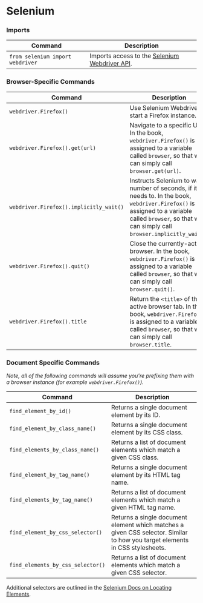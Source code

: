 # Selenium

### Imports

<table>
    <thead>
        <tr>
            <th>Command</th>
            <th>Description</th>
        </tr>
    </thead>
    <tbody>
        <tr>
            <td><code>from selenium import webdriver</code></td>
            <td>Imports access to the <a href="http://docs.seleniumhq.org/docs/03_webdriver.jsp#introducing-webdriver">Selenium Webdriver API</a>.</td>
        </tr>
    </tbody>
</table>

### Browser-Specific Commands

<table>
    <thead>
        <tr>
            <th>Command</th>
            <th>Description</th>
        </tr>
    </thead>
    <tbody>
        <tr>
            <td><code>webdriver.Firefox()</code></td>
            <td>Use Selenium Webdriver to start a Firefox instance.</td>
        </tr>
        <tr>
            <td><code>webdriver.Firefox().get(url)</code></td>
            <td>Navigate to a specific URL. In the book, <code>webdriver.Firefox()</code> is assigned to a variable called <code>browser</code>, so that we can simply call <code>browser.get(url)</code>.</td>
        </tr>
        <tr>
            <td><code>webdriver.Firefox().implicitly_wait()</code></td>
            <td>Instructs Selenium to wait a number of seconds, if it needs to. In the book, <code>webdriver.Firefox()</code> is assigned to a variable called <code>browser</code>, so that we can simply call <code>browser.implicitly_wait()</code>.</td>
        </tr>
        <tr>
            <td><code>webdriver.Firefox().quit()</code></td>
            <td>Close the currently-active browser. In the book, <code>webdriver.Firefox()</code> is assigned to a variable called <code>browser</code>, so that we can simply call <code>browser.quit()</code>.</td>
        </tr>
        <tr>
            <td><code>webdriver.Firefox().title</code></td>
            <td>Return the <code>&lt;title&gt;</code> of the active browser tab. In the book, <code>webdriver.Firefox()</code> is assigned to a variable called <code>browser</code>, so that we can simply call <code>browser.title</code>.</td>
        </tr>
    </tbody>
</table>

### Document Specific Commands

<em>Note, all of the following commands will assume you're prefixing them with a browser instance (for example <code>webdriver.Firefox()</code>).</em>

<table>
    <thead>
        <tr>
            <th>Command</th>
            <th>Description</th>
        </tr>
    </thead>
    <tbody>
        <tr>
            <td><code>find_element_by_id()</code></td>
            <td>Returns a single document element by its ID.</td>
        </tr>
        <tr>
            <td><code>find_element_by_class_name()</code></td>
            <td>Returns a single document element by its CSS class.</td>
        </tr>
        <tr>
            <td><code>find_elements_by_class_name()</code></td>
            <td>Returns a list of document elements which match a given CSS class.</td>
        </tr>
        <tr>
            <td><code>find_element_by_tag_name()</code></td>
            <td>Returns a single document element by its HTML tag name.</td>
        </tr>
        <tr>
            <td><code>find_elements_by_tag_name()</code></td>
            <td>Returns a list of document elements which match a given HTML tag name.</td>
        </tr>
        <tr>
            <td><code>find_element_by_css_selector()</code></td>
            <td>Returns a single document element which matches a given CSS selector. Similar to how you target elements in CSS stylesheets.</td>
        </tr>
        <tr>
            <td><code>find_elements_by_css_selector()</code></td>
            <td>Returns a list of document elements which match a given CSS selector.</td>
        </tr>
    </tbody>
</table>

Additional selectors are outlined in the [Selenium Docs on Locating Elements](http://selenium-python.readthedocs.org/en/latest/locating-elements.html).